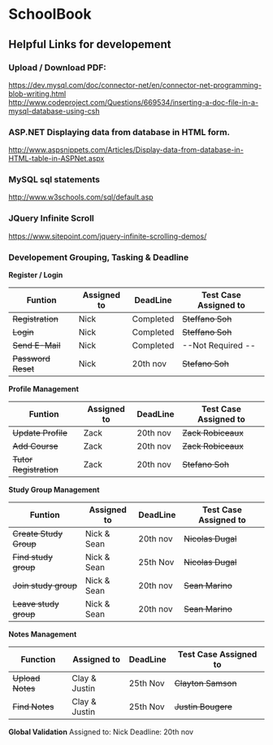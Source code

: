 # SchoolBook

## Helpful Links for developement
### Upload / Download PDF:
https://dev.mysql.com/doc/connector-net/en/connector-net-programming-blob-writing.html
http://www.codeproject.com/Questions/669534/inserting-a-doc-file-in-a-mysql-database-using-csh

### ASP.NET Displaying data from database in HTML form.
http://www.aspsnippets.com/Articles/Display-data-from-database-in-HTML-table-in-ASPNet.aspx

### MySQL sql statements
http://www.w3schools.com/sql/default.asp

### JQuery Infinite Scroll
https://www.sitepoint.com/jquery-infinite-scrolling-demos/

### Developement Grouping, Tasking & Deadline

 **Register / Login**

| Funtion | Assigned to | DeadLine| Test Case Assigned to |
|  -----  |   -------   | ------- | --------------------- |
| ~~Registration~~ | Nick | Completed | ~~Steffano Soh~~ |
| ~~Login~~ | Nick | Completed | ~~Steffano Soh~~ |
| ~~Send E-Mail~~ | Nick | Completed | --Not Required -- |
| ~~Password Reset~~ | Nick | 20th nov | ~~Stefano Soh~~ |

**Profile Management**

| Funtion | Assigned to | DeadLine| Test Case Assigned to |
|  -----  |   -------   | ------- | --------------------- |
| ~~Update Profile~~ |Zack |20th nov | ~~Zack Robiceaux~~ |
| ~~Add Course~~ |Zack | 20th nov| ~~Zack Robiceaux~~ |
| ~~Tutor Registration~~ |Zack |20th nov |~~Stefano Soh~~ |

**Study Group Management**

| Funtion | Assigned to | DeadLine| Test Case Assigned to |
|  -----  |   -------   | ------- | ----------------------|
|~~Create Study Group~~ | Nick & Sean |20th nov |~~Nicolas Dugal~~ |
|~~Find study group~~|Nick & Sean |25th Nov |~~Nicolas Dugal~~  |
|~~Join study group~~|Nick & Sean | 20th nov |~~Sean Marino~~ |
|~~Leave study group~~|Nick & Sean | 20th nov |~~Sean Marino~~ |

**Notes Management**

| Function | Assigned to | DeadLine| Test Case Assigned to |
|  -----  |   -------   | ------- | ----------------------|
| ~~Upload Notes~~ | Clay & Justin |25th Nov |~~Clayton Samson~~ |
| ~~Find Notes~~ |Clay & Justin |25th Nov |~~Justin Bougere~~ |

**Global Validation**
 Assigned to: Nick
 Deadline: 20th nov
